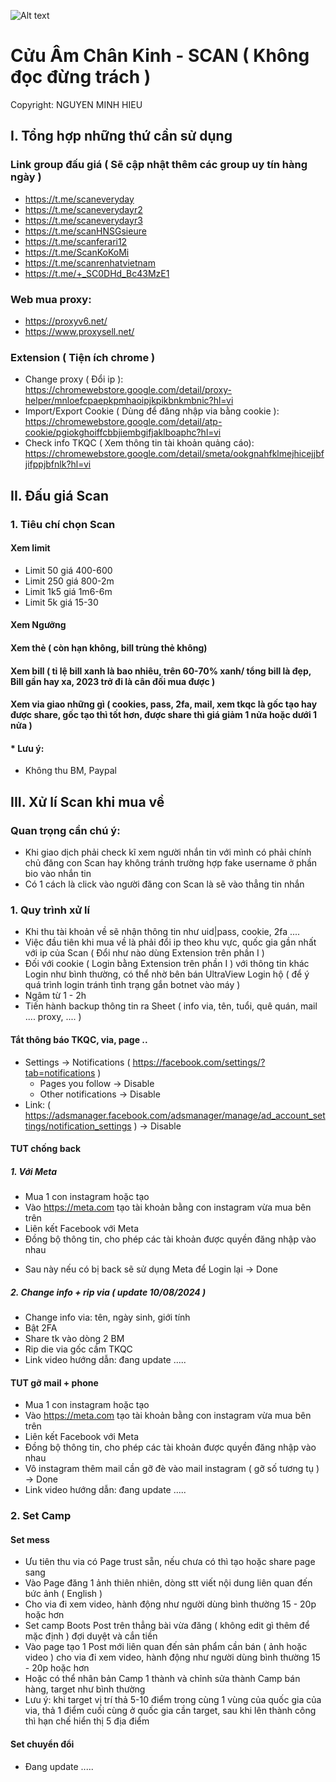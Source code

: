 ![Alt text](https://encrypted-tbn0.gstatic.com/images?q=tbn:ANd9GcQa7lEF9CYAfjSNYoXuEwD8PmkJumuQUSYT9A&s)

# Cửu Âm Chân Kinh - SCAN ( Không đọc đừng trách )
Copyright: NGUYEN MINH HIEU

## I. Tổng hợp những thứ cần sử dụng
### Link group đấu giá ( Sẽ cập nhật thêm các group uy tín hàng ngày )
- https://t.me/scaneveryday
- https://t.me/scaneverydayr2
- https://t.me/scaneverydayr3
- https://t.me/scanHNSGsieure
- https://t.me/scanferari12
- https://t.me/ScanKoKoMi
- https://t.me/scanrenhatvietnam
- https://t.me/+_SC0DHd_Bc43MzE1
### Web mua proxy:
- https://proxyv6.net/
- https://www.proxysell.net/
### Extension ( Tiện ích chrome )
- Change proxy ( Đổi ip ): https://chromewebstore.google.com/detail/proxy-helper/mnloefcpaepkpmhaoipjkpikbnkmbnic?hl=vi
- Import/Export Cookie ( Dùng để đăng nhập via bằng cookie ): https://chromewebstore.google.com/detail/atp-cookie/pgiokghoiffcbbjiembgifjaklboaphc?hl=vi
- Check info TKQC ( Xem thông tin tài khoản quảng cáo): https://chromewebstore.google.com/detail/smeta/ookgnahfklmejhicejjbfjifppjbfnlk?hl=vi
## II. Đấu giá Scan
### 1. Tiêu chí chọn Scan
#### Xem limit
- Limit 50 giá 400-600
- Limit 250 giá 800-2m
- Limit 1k5 giá 1m6-6m
- Limit 5k giá 15-30
#### Xem Ngưỡng
#### Xem thẻ ( còn hạn không, bill trùng thẻ không)
#### Xem bill ( tỉ lệ bill xanh là bao nhiêu, trên 60-70% xanh/ tổng bill là đẹp, Bill gần hay xa, 2023 trở đi là cân đối mua được )
#### Xem via giao những gì ( cookies, pass, 2fa, mail, xem tkqc là gốc tạo hay được share, gốc tạo thì tốt hơn, được share thì giá giảm 1 nửa hoặc dưới 1 nửa ) 
#### * Lưu ý: 
- Không thu BM, Paypal
## III. Xử lí Scan khi mua về
### Quan trọng cần chú ý:
- Khi giao dịch phải check kĩ xem người nhắn tin với mình có phải chính chủ đăng con Scan hay không tránh trường hợp fake username ở phần bio vào nhắn tin
- Có 1 cách là click vào người đăng con Scan là sẽ vào thẳng tin nhắn
### 1. Quy trình xử lí
- Khi thu tài khoản về sẽ nhận thông tin như uid|pass, cookie, 2fa ....
- Việc đầu tiên khi mua về là phải đổi ip theo khu vực, quốc gia gần nhất với ip của Scan ( Đổi như nào dùng Extension trên phần I )
- Đối với cookie ( Login bằng Extension trên phần I ) với thông tin khác Login như bình thường, có thể nhờ bên bán UltraView Login hộ ( để ý quá trình login tránh tình trạng gắn botnet vào máy )
- Ngâm từ 1 - 2h
- Tiến hành backup thông tin ra Sheet ( info via, tên, tuổi, quê quán, mail .... proxy, .... )
#### Tắt thông báo TKQC, via, page ..
- Settings -> Notifications ( https://facebook.com/settings/?tab=notifications )
	- Pages you follow -> Disable
	- Other notifications -> Disable
- Link: ( https://adsmanager.facebook.com/adsmanager/manage/ad_account_settings/notification_settings ) -> Disable
#### TUT chống back
##### 1. Với Meta
- Mua 1 con instagram hoặc tạo
- Vào https://meta.com tạo tài khoản bằng con instagram vừa mua bên trên
- Liên kết Facebook với Meta
- Đồng bộ thông tin, cho phép các tài khoản được quyền đăng nhập vào nhau
* Sau này nếu có bị back sẽ sử dụng Meta để Login lại 
-> Done
##### 2. Change info + rip via ( update 10/08/2024 )
- Change info via: tên, ngày sinh, giới tính
- Bật 2FA
- Share tk vào dòng 2 BM
- Rip die via gốc cầm TKQC
- Link video hướng dẫn: đang update .....
#### TUT gỡ mail + phone
- Mua 1 con instagram hoặc tạo
- Vào https://meta.com tạo tài khoản bằng con instagram vừa mua bên trên
- Liên kết Facebook với Meta
- Đồng bộ thông tin, cho phép các tài khoản được quyền đăng nhập vào nhau
- Vô instagram thêm mail cần gỡ đè vào mail instagram ( gỡ số tương tụ )
-> Done
- Link video hướng dẫn: đang update .....
### 2. Set Camp
#### Set mess
- Ưu tiên thu via có Page trust sẵn, nếu chưa có thì tạo hoặc share page sang
- Vào Page đăng 1 ảnh thiên nhiên, dòng stt viết nội dung liên quan đến bức ảnh ( English )
- Cho via đi xem video, hành động như người dùng bình thường 15 - 20p hoặc hơn
- Set camp Boots Post trên thẳng bài vừa đăng ( không edit gì thêm để mặc định ) đợi duyệt và cắn tiền
- Vào page tạo 1 Post mới liên quan đến sản phẩm cần bán ( ảnh hoặc video ) cho via đi xem video, hành động như người dùng bình thường 15 - 20p hoặc hơn
- Hoặc có thể nhân bản Camp 1 thành và chỉnh sửa thành Camp bán hàng, target như bình thường
- Lưu ý: khi target vị trí thả 5-10 điểm trong cùng 1 vùng của quốc gia của via, thả 1 điểm cuối cùng ở quốc gia cần target, sau khi lên thành công thì hạn chế hiển thị 5 địa điểm
#### Set chuyển đổi
- Đang update .....



